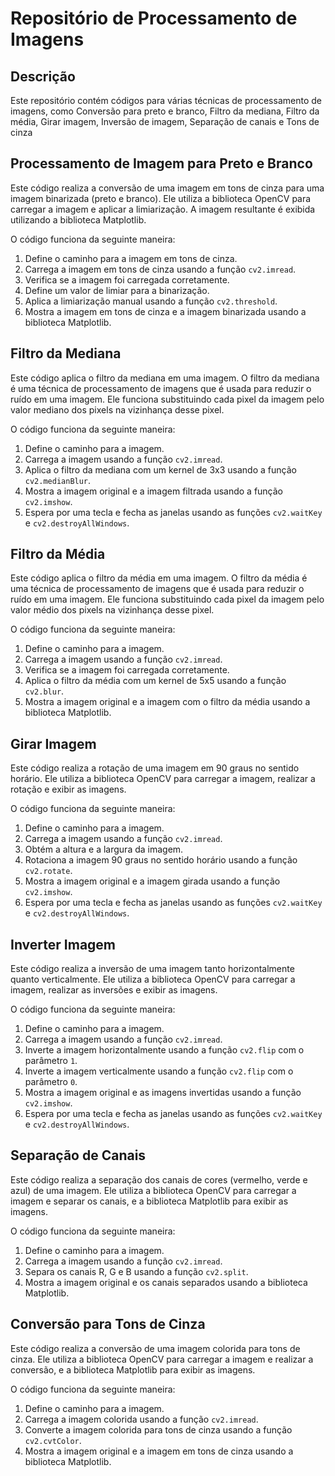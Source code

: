 # Repositório de Processamento de Imagens

## Descrição

Este repositório contém códigos para várias técnicas de processamento de imagens, como Conversão para preto e branco, Filtro da mediana, Filtro da média, Girar imagem, Inversão de imagem, Separação de canais e Tons de cinza


## Processamento de Imagem para Preto e Branco

Este código realiza a conversão de uma imagem em tons de cinza para uma imagem binarizada (preto e branco). Ele utiliza a biblioteca OpenCV para carregar a imagem e aplicar a limiarização. A imagem resultante é exibida utilizando a biblioteca Matplotlib.

O código funciona da seguinte maneira:

1. Define o caminho para a imagem em tons de cinza.
2. Carrega a imagem em tons de cinza usando a função `cv2.imread`.
3. Verifica se a imagem foi carregada corretamente.
4. Define um valor de limiar para a binarização.
5. Aplica a limiarização manual usando a função `cv2.threshold`.
6. Mostra a imagem em tons de cinza e a imagem binarizada usando a biblioteca Matplotlib.


## Filtro da Mediana

Este código aplica o filtro da mediana em uma imagem. O filtro da mediana é uma técnica de processamento de imagens que é usada para reduzir o ruído em uma imagem. Ele funciona substituindo cada pixel da imagem pelo valor mediano dos pixels na vizinhança desse pixel.

O código funciona da seguinte maneira:

1. Define o caminho para a imagem.
2. Carrega a imagem usando a função `cv2.imread`.
3. Aplica o filtro da mediana com um kernel de 3x3 usando a função `cv2.medianBlur`.
4. Mostra a imagem original e a imagem filtrada usando a função `cv2.imshow`.
5. Espera por uma tecla e fecha as janelas usando as funções `cv2.waitKey` e `cv2.destroyAllWindows`.


## Filtro da Média

Este código aplica o filtro da média em uma imagem. O filtro da média é uma técnica de processamento de imagens que é usada para reduzir o ruído em uma imagem. Ele funciona substituindo cada pixel da imagem pelo valor médio dos pixels na vizinhança desse pixel.

O código funciona da seguinte maneira:

1. Define o caminho para a imagem.
2. Carrega a imagem usando a função `cv2.imread`.
3. Verifica se a imagem foi carregada corretamente.
4. Aplica o filtro da média com um kernel de 5x5 usando a função `cv2.blur`.
5. Mostra a imagem original e a imagem com o filtro da média usando a biblioteca Matplotlib.


## Girar Imagem

Este código realiza a rotação de uma imagem em 90 graus no sentido horário. Ele utiliza a biblioteca OpenCV para carregar a imagem, realizar a rotação e exibir as imagens.

O código funciona da seguinte maneira:

1. Define o caminho para a imagem.
2. Carrega a imagem usando a função `cv2.imread`.
3. Obtém a altura e a largura da imagem.
4. Rotaciona a imagem 90 graus no sentido horário usando a função `cv2.rotate`.
5. Mostra a imagem original e a imagem girada usando a função `cv2.imshow`.
6. Espera por uma tecla e fecha as janelas usando as funções `cv2.waitKey` e `cv2.destroyAllWindows`.


## Inverter Imagem

Este código realiza a inversão de uma imagem tanto horizontalmente quanto verticalmente. Ele utiliza a biblioteca OpenCV para carregar a imagem, realizar as inversões e exibir as imagens.

O código funciona da seguinte maneira:

1. Define o caminho para a imagem.
2. Carrega a imagem usando a função `cv2.imread`.
3. Inverte a imagem horizontalmente usando a função `cv2.flip` com o parâmetro `1`.
4. Inverte a imagem verticalmente usando a função `cv2.flip` com o parâmetro `0`.
5. Mostra a imagem original e as imagens invertidas usando a função `cv2.imshow`.
6. Espera por uma tecla e fecha as janelas usando as funções `cv2.waitKey` e `cv2.destroyAllWindows`.


## Separação de Canais

Este código realiza a separação dos canais de cores (vermelho, verde e azul) de uma imagem. Ele utiliza a biblioteca OpenCV para carregar a imagem e separar os canais, e a biblioteca Matplotlib para exibir as imagens.

O código funciona da seguinte maneira:

1. Define o caminho para a imagem.
2. Carrega a imagem usando a função `cv2.imread`.
3. Separa os canais R, G e B usando a função `cv2.split`.
4. Mostra a imagem original e os canais separados usando a biblioteca Matplotlib.


## Conversão para Tons de Cinza

Este código realiza a conversão de uma imagem colorida para tons de cinza. Ele utiliza a biblioteca OpenCV para carregar a imagem e realizar a conversão, e a biblioteca Matplotlib para exibir as imagens.

O código funciona da seguinte maneira:

1. Define o caminho para a imagem.
2. Carrega a imagem colorida usando a função `cv2.imread`.
3. Converte a imagem colorida para tons de cinza usando a função `cv2.cvtColor`.
4. Mostra a imagem original e a imagem em tons de cinza usando a biblioteca Matplotlib.
